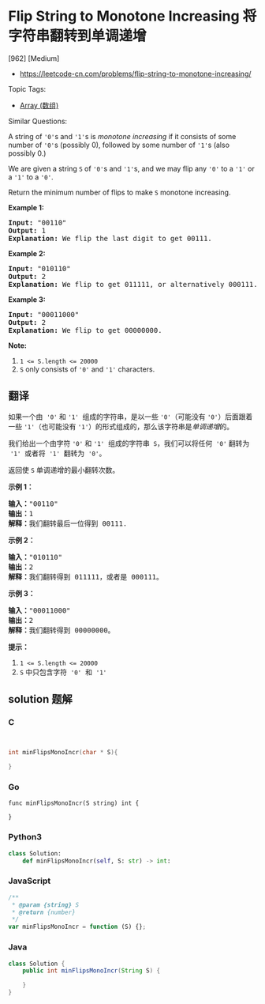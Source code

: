 # Flip String to Monotone Increasing 将字符串翻转到单调递增

[962] [Medium]

- https://leetcode-cn.com/problems/flip-string-to-monotone-increasing/

Topic Tags:

- [Array (数组)](https://leetcode-cn.com/tag/array/)

Similar Questions:

A string of `'0'`s and `'1'`s is _monotone increasing_ if it consists of some number of `'0'`s (possibly 0), followed by some number of `'1'`s (also possibly 0.)

We are given a string `S` of `'0'`s and `'1'`s, and we may flip any `'0'` to a `'1'` or a `'1'` to a `'0'`.

Return the minimum number of flips to make `S` monotone increasing.

**Example 1:**

<pre><strong>Input: </strong><span id="example-input-1-1">"00110"</span>
<strong>Output: </strong><span id="example-output-1">1</span>
<strong>Explanation: </strong>We flip the last digit to get 00111.
</pre>

**Example 2:**

<pre><strong>Input: </strong><span id="example-input-2-1">"010110"</span>
<strong>Output: </strong><span id="example-output-2">2</span>
<strong>Explanation: </strong>We flip to get 011111, or alternatively 000111.
</pre>

**Example 3:**

<pre><strong>Input: </strong><span id="example-input-3-1">"00011000"</span>
<strong>Output: </strong><span id="example-output-3">2</span>
<strong>Explanation: </strong>We flip to get 00000000.
</pre>

**Note:**

1.  `1 <= S.length <= 20000`
2.  `S` only consists of `'0'` and `'1'` characters.

## 翻译

如果一个由  `'0'` 和 `'1'`  组成的字符串，是以一些 `'0'`（可能没有 `'0'`）后面跟着一些 `'1'`（也可能没有 `'1'`）的形式组成的，那么该字符串是*单调递增*的。

我们给出一个由字符 `'0'` 和 `'1'`  组成的字符串  `S`，我们可以将任何  `'0'` 翻转为  `'1'`  或者将  `'1'`  翻转为  `'0'`。

返回使 `S` 单调递增的最小翻转次数。

**示例 1：**

<pre><strong>输入：</strong>"00110"
<strong>输出：</strong>1
<strong>解释：</strong>我们翻转最后一位得到 00111.
</pre>

**示例 2：**

<pre><strong>输入：</strong>"010110"
<strong>输出：</strong>2
<strong>解释：</strong>我们翻转得到 011111，或者是 000111。
</pre>

**示例 3：**

<pre><strong>输入：</strong>"00011000"
<strong>输出：</strong>2
<strong>解释：</strong>我们翻转得到 00000000。
</pre>

**提示：**

1.  `1 <= S.length <= 20000`
2.  `S` 中只包含字符  `'0'`  和  `'1'`

## solution 题解

### C

```c


int minFlipsMonoIncr(char * S){

}


```

### Go

```golang
func minFlipsMonoIncr(S string) int {

}
```

### Python3

```python
class Solution:
    def minFlipsMonoIncr(self, S: str) -> int:

```

### JavaScript

```javascript
/**
 * @param {string} S
 * @return {number}
 */
var minFlipsMonoIncr = function (S) {};
```

### Java

```java
class Solution {
    public int minFlipsMonoIncr(String S) {

    }
}
```
